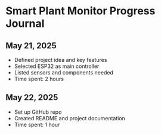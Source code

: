 # Smart Plant Monitor Progress Journal

## May 21, 2025
- Defined project idea and key features
- Selected ESP32 as main controller
- Listed sensors and components needed
- Time spent: 2 hours

## May 22, 2025
- Set up GitHub repo
- Created README and project documentation
- Time spent: 1 hour
